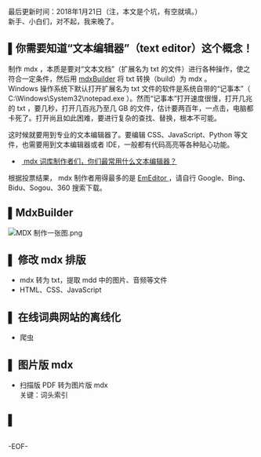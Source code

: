 最后更新时间：2018年1月21日（注，本文是个坑，有空就填。）  
新手、小白们，对不起，我来晚了。  
  
## ▌你需要知道“文本编辑器”（text editor）这个概念！  
制作 mdx ，本质是要对“文本文档”（扩展名为 txt 的文件）进行各种操作，使之符合一定条件，然后用 [mdxBuilder](http://www.mdict.cn/download/MdxBuilder.zip) 将 txt 转换（build）为 mdx 。  
Windows 操作系统下默认打开扩展名为 txt 文件的软件是系统自带的“记事本”（ C:\Windows\System32\notepad.exe ）。然而“记事本”打开速度很慢，打开几兆的 txt ，要几秒，打开几百兆乃至几 GB 的文件，估计要两百年，一点击，电脑都卡死了。打开尚且如此困难，要进行复杂的查找、替换，根本不可能。  
  
这时候就要用到专业的文本编辑器了。要编辑 CSS、JavaScript、Python 等文件，也需要用到文本编辑器或者 IDE，一般都有代码高亮等各种贴心功能。  
  
-  [ mdx 词库制作者们，你们最常用什么文本编辑器？](https://www.pdawiki.com/forum/thread-19418-1-1.html)  
  
根据投票结果， mdx 制作者用得最多的是 [EmEditor ](https://www.emeditor.com/)，请自行 Google、Bing、Bidu、Sogou、360 搜索下载。  
  
  
## ▌MdxBuilder  
  
![MDX 制作一张图.png](http://upload-images.jianshu.io/upload_images/4087589-73cd846a5a983590.png?imageMogr2/auto-orient/strip%7CimageView2/2/w/1240)  
  
  
## ▌ 修改 mdx 排版  
- mdx 转为 txt，提取 mdd 中的图片、音频等文件  
- HTML、CSS、JavaScript  
  
  
## ▌ 在线词典网站的离线化  
- 爬虫  
  
  
  
## ▌ 图片版 mdx  
- 扫描版 PDF 转为图片版 mdx  
关键：词头索引  
  
  
## ▌  
  
######  
  
  
  
  
  
  
  
  
  
  
-EOF-  
